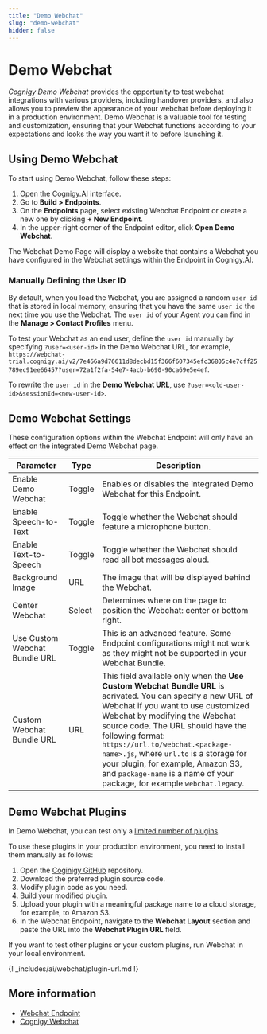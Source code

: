 ```yaml
---
title: "Demo Webchat" 
slug: "demo-webchat" 
hidden: false 
---
```


# Demo Webchat

_Cognigy Demo Webchat_ provides the opportunity to test webchat integrations with various providers, including handover providers, and also allows you to preview the appearance of your webchat before deploying it in a production environment. Demo Webchat is a valuable tool for testing and customization, ensuring that your Webchat functions according to your expectations and looks the way you want it to before launching it.

## Using Demo Webchat

To start using Demo Webchat, follow these steps:

1. Open the Cognigy.AI interface.
2. Go to **Build > Endpoints**.
3. On the **Endpoints** page, select existing Webchat Endpoint or create a new one by clicking **+ New Endpoint**. 
4. In the upper-right corner of the Endpoint editor, click **Open Demo Webchat**.

The Webchat Demo Page will display a website that contains a Webchat you have configured in the Webchat settings within the Endpoint in Cognigy.AI.

### Manually Defining the User ID

By default, when you load the Webchat, you are assigned a random `user id` that is stored in local memory, ensuring that you have the same `user id` the next time you use the Webchat.
The `user id` of your Agent you can find in the **Manage > Contact Profiles** menu.

To test your Webchat as an end user, define the `user id` manually by specifying `?user=<user-id>` in the Demo Webchat URL,
for example, `https://webchat-trial.cognigy.ai/v2/7e466a9d76611d8decbd15f366f607345efc36805c4e7cff25789ec91ee66457?user=72a1f2fa-54e7-4acb-b690-90ca69e5e4ef`.

To rewrite the `user id` in the **Demo Webchat URL**, use `?user=<old-user-id>&sessionId=<new-user-id>`.

## Demo Webchat Settings

These configuration options within the Webchat Endpoint will only have an effect on the integrated Demo Webchat page.

| Parameter                     | Type   | Description                                                                                                                                                                                                                                                                                                                                                                                                                                |
|-------------------------------|--------|--------------------------------------------------------------------------------------------------------------------------------------------------------------------------------------------------------------------------------------------------------------------------------------------------------------------------------------------------------------------------------------------------------------------------------------------|
| Enable Demo Webchat           | Toggle | Enables or disables the integrated Demo Webchat for this Endpoint.                                                                                                                                                                                                                                                                                                                                                                         |
| Enable Speech-to-Text         | Toggle | Toggle whether the Webchat should feature a microphone button.                                                                                                                                                                                                                                                                                                                                                                             |
| Enable Text-to-Speech         | Toggle | Toggle whether the Webchat should read all bot messages aloud.                                                                                                                                                                                                                                                                                                                                                                             |
| Background Image              | URL    | The image that will be displayed behind the Webchat.                                                                                                                                                                                                                                                                                                                                                                                       |
| Center Webchat                | Select | Determines where on the page to position the Webchat: center or bottom right.                                                                                                                                                                                                                                                                                                                                                              |
| Use Custom Webchat Bundle URL | Toggle | This is an advanced feature. Some Endpoint configurations might not work as they might not be supported in your Webchat Bundle.                                                                                                                                                                                                                                                                                                            |
| Custom Webchat Bundle URL     | URL    | This field available only when the **Use Custom Webchat Bundle URL** is acrivated. You can specify a new URL of Webchat if you want to use customized Webchat by modifying the Webchat source code. The URL should have the following format: `https://url.to/webchat.<package-name>.js`, where `url.to` is a storage for your plugin, for example, Amazon S3, and `package-name` is a name of your package, for example `webchat.legacy`. |

## Demo Webchat Plugins

In Demo Webchat, you can test only a [limited number of plugins](https://github.com/Cognigy/WebchatWidget/tree/master/src/plugins).

To use these plugins in your production environment, you need to install them manually as follows:

1. Open the [Coginigy GitHub](https://github.com/Cognigy/WebchatWidget/tree/master/src/plugins) repository.
2. Download the preferred plugin source code.
3. Modify plugin code as you need.
4. Build your modified plugin.
5. Upload your plugin with a meaningful package name to a cloud storage, for example, to Amazon S3.
6. In the Webchat Endpoint, navigate to the **Webchat Layout** section and paste the URL into the **Webchat Plugin URL** field.

If you want to test other plugins or your custom plugins, run Webchat in your local environment.

{! _includes/ai/webchat/plugin-url.md !}

## More information

- [Webchat Endpoint](deploy-webchat-endpoint.md)
- [Cognigy Webchat](https://docs.cognigy.com/ai/endpoints/webchat/webchat/)